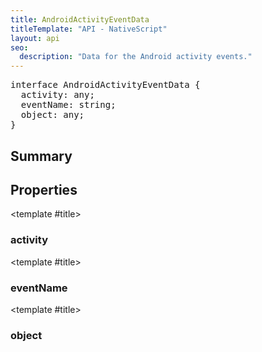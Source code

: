 ```yaml
---
title: AndroidActivityEventData
titleTemplate: "API - NativeScript"
layout: api
seo:
  description: "Data for the Android activity events."
---
```


<!-- This page is auto generated, do not edit manually. -->
<!-- Run "yarn generate:api-docs" to regenerate -->

<script setup lang="ts">
  import { provide } from "vue";
  import API_DATA from "./AndroidActivityEventData.data.json";
  
  provide('API_DATA', API_DATA);
</script>

<APIRefHierarchy v-once />

<pre class="[&_a]:text-green-400">interface AndroidActivityEventData {
  activity: any;
  eventName: string;
  object: any;
}</pre>

<APIRefComment commentBase64="eyJibG9ja1RhZ3MiOltdLCJtb2RpZmllclRhZ3MiOnt9LCJzdW1tYXJ5IjpbeyJraW5kIjoidGV4dCIsInRleHQiOiJEYXRhIGZvciB0aGUgQW5kcm9pZCBhY3Rpdml0eSBldmVudHMuIn1dfQ==" v-once />

## <Heading ignore>Summary</Heading>

<APIRefSummary v-once />

## Properties

<div class="">

<APIRef for="1107" v-once>

<template #title>

### activity

</template>

</APIRef>

</div>

<div class="">

<APIRef for="1108" v-once>

<template #title>

### eventName

</template>

</APIRef>

</div>

<div class="">

<APIRef for="1109" v-once>

<template #title>

### object

</template>

</APIRef>

</div>
